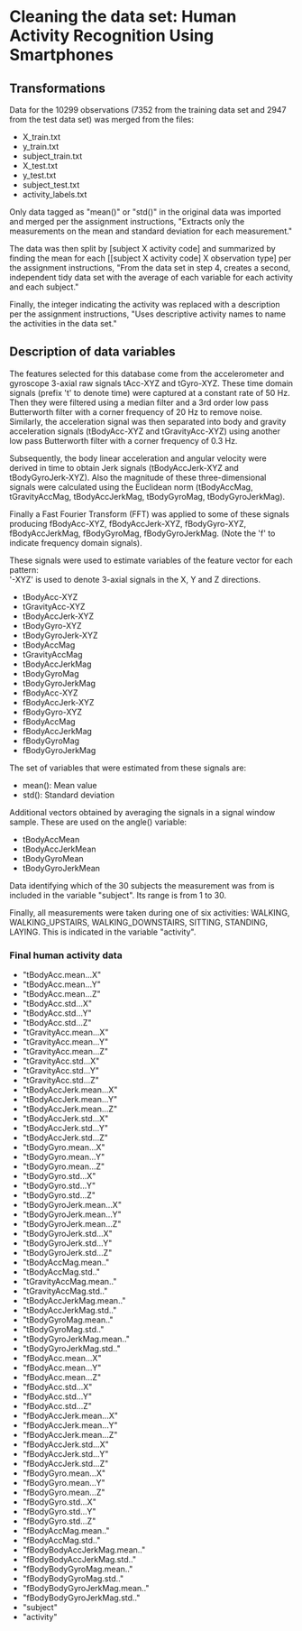 # Cleaning the data set: Human Activity Recognition Using Smartphones

## Transformations
Data for the 10299 observations (7352 from the training data set and 2947 from the test data set) was merged from the files:
- X_train.txt
- y_train.txt
- subject_train.txt
- X_test.txt
- y_test.txt
- subject_test.txt
- activity_labels.txt

Only data tagged as "mean()" or "std()" in the original data was imported and merged per the assignment instructions, "Extracts only the measurements on the mean and standard deviation for each measurement."

The data was then split by [subject X activity code] and summarized by finding the mean for each [[subject X activity code] X observation type] per the assignment instructions, "From the data set in step 4, creates a second, independent tidy data set with the average of each variable for each activity and each subject."

Finally, the integer indicating the activity was replaced with a description per the assignment instructions, "Uses descriptive activity names to name the activities in the data set."

## Description of data variables
The features selected for this database come from the accelerometer and gyroscope 3-axial raw signals tAcc-XYZ and tGyro-XYZ. These time domain signals (prefix 't' to denote time) were captured at a constant rate of 50 Hz. Then they were filtered using a median filter and a 3rd order low pass Butterworth filter with a corner frequency of 20 Hz to remove noise. Similarly, the acceleration signal was then separated into body and gravity acceleration signals (tBodyAcc-XYZ and tGravityAcc-XYZ) using another low pass Butterworth filter with a corner frequency of 0.3 Hz. 

Subsequently, the body linear acceleration and angular velocity were derived in time to obtain Jerk signals (tBodyAccJerk-XYZ and tBodyGyroJerk-XYZ). Also the magnitude of these three-dimensional signals were calculated using the Euclidean norm (tBodyAccMag, tGravityAccMag, tBodyAccJerkMag, tBodyGyroMag, tBodyGyroJerkMag). 

Finally a Fast Fourier Transform (FFT) was applied to some of these signals producing fBodyAcc-XYZ, fBodyAccJerk-XYZ, fBodyGyro-XYZ, fBodyAccJerkMag, fBodyGyroMag, fBodyGyroJerkMag. (Note the 'f' to indicate frequency domain signals). 

These signals were used to estimate variables of the feature vector for each pattern:  
'-XYZ' is used to denote 3-axial signals in the X, Y and Z directions.

- tBodyAcc-XYZ
- tGravityAcc-XYZ
- tBodyAccJerk-XYZ
- tBodyGyro-XYZ
- tBodyGyroJerk-XYZ
- tBodyAccMag
- tGravityAccMag
- tBodyAccJerkMag
- tBodyGyroMag
- tBodyGyroJerkMag
- fBodyAcc-XYZ
- fBodyAccJerk-XYZ
- fBodyGyro-XYZ
- fBodyAccMag
- fBodyAccJerkMag
- fBodyGyroMag
- fBodyGyroJerkMag

The set of variables that were estimated from these signals are: 

- mean(): Mean value
- std(): Standard deviation

Additional vectors obtained by averaging the signals in a signal window sample. These are used on the angle() variable:

- tBodyAccMean
- tBodyAccJerkMean
- tBodyGyroMean
- tBodyGyroJerkMean

Data identifying which of the 30 subjects the measurement was from is included in the variable "subject". Its range is from 1 to 30.

Finally, all measurements were taken during one of six activities: WALKING, WALKING_UPSTAIRS, WALKING_DOWNSTAIRS, SITTING, STANDING, LAYING. This is indicated in the variable "activity".

### Final human activity data
- "tBodyAcc.mean...X" 
- "tBodyAcc.mean...Y" 
- "tBodyAcc.mean...Z" 
- "tBodyAcc.std...X" 
- "tBodyAcc.std...Y" 
- "tBodyAcc.std...Z" 
- "tGravityAcc.mean...X" 
- "tGravityAcc.mean...Y" 
- "tGravityAcc.mean...Z" 
- "tGravityAcc.std...X" 
- "tGravityAcc.std...Y" 
- "tGravityAcc.std...Z" 
- "tBodyAccJerk.mean...X" 
- "tBodyAccJerk.mean...Y" 
- "tBodyAccJerk.mean...Z" 
- "tBodyAccJerk.std...X" 
- "tBodyAccJerk.std...Y" 
- "tBodyAccJerk.std...Z" 
- "tBodyGyro.mean...X" 
- "tBodyGyro.mean...Y" 
- "tBodyGyro.mean...Z" 
- "tBodyGyro.std...X" 
- "tBodyGyro.std...Y" 
- "tBodyGyro.std...Z" 
- "tBodyGyroJerk.mean...X" 
- "tBodyGyroJerk.mean...Y" 
- "tBodyGyroJerk.mean...Z" 
- "tBodyGyroJerk.std...X" 
- "tBodyGyroJerk.std...Y" 
- "tBodyGyroJerk.std...Z" 
- "tBodyAccMag.mean.." 
- "tBodyAccMag.std.." 
- "tGravityAccMag.mean.." 
- "tGravityAccMag.std.." 
- "tBodyAccJerkMag.mean.." 
- "tBodyAccJerkMag.std.." 
- "tBodyGyroMag.mean.." 
- "tBodyGyroMag.std.." 
- "tBodyGyroJerkMag.mean.." 
- "tBodyGyroJerkMag.std.." 
- "fBodyAcc.mean...X" 
- "fBodyAcc.mean...Y" 
- "fBodyAcc.mean...Z" 
- "fBodyAcc.std...X" 
- "fBodyAcc.std...Y" 
- "fBodyAcc.std...Z" 
- "fBodyAccJerk.mean...X" 
- "fBodyAccJerk.mean...Y" 
- "fBodyAccJerk.mean...Z" 
- "fBodyAccJerk.std...X" 
- "fBodyAccJerk.std...Y" 
- "fBodyAccJerk.std...Z" 
- "fBodyGyro.mean...X" 
- "fBodyGyro.mean...Y" 
- "fBodyGyro.mean...Z" 
- "fBodyGyro.std...X" 
- "fBodyGyro.std...Y" 
- "fBodyGyro.std...Z" 
- "fBodyAccMag.mean.." 
- "fBodyAccMag.std.." 
- "fBodyBodyAccJerkMag.mean.." 
- "fBodyBodyAccJerkMag.std.." 
- "fBodyBodyGyroMag.mean.." 
- "fBodyBodyGyroMag.std.." 
- "fBodyBodyGyroJerkMag.mean.." 
- "fBodyBodyGyroJerkMag.std.." 
- "subject" 
- "activity"

##
